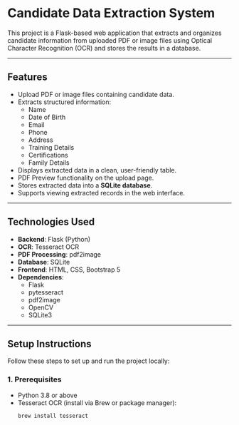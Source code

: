 # Candidate Data Extraction System

This project is a Flask-based web application that extracts and organizes candidate information from uploaded PDF or image files using Optical Character Recognition (OCR) and stores the results in a database.



---

## Features

- Upload PDF or image files containing candidate data.
- Extracts structured information:
  - Name
  - Date of Birth
  - Email
  - Phone
  - Address
  - Training Details
  - Certifications
  - Family Details
- Displays extracted data in a clean, user-friendly table.
- PDF Preview functionality on the upload page.
- Stores extracted data into a **SQLite database**.
- Supports viewing extracted records in the web interface.

---

## Technologies Used

- **Backend**: Flask (Python)
- **OCR**: Tesseract OCR
- **PDF Processing**: pdf2image
- **Database**: SQLite
- **Frontend**: HTML, CSS, Bootstrap 5
- **Dependencies**:
  - Flask
  - pytesseract
  - pdf2image
  - OpenCV
  - SQLite3

---

## Setup Instructions

Follow these steps to set up and run the project locally:

### 1. Prerequisites

- Python 3.8 or above
- Tesseract OCR (install via Brew or package manager):
  ```bash
  brew install tesseract
